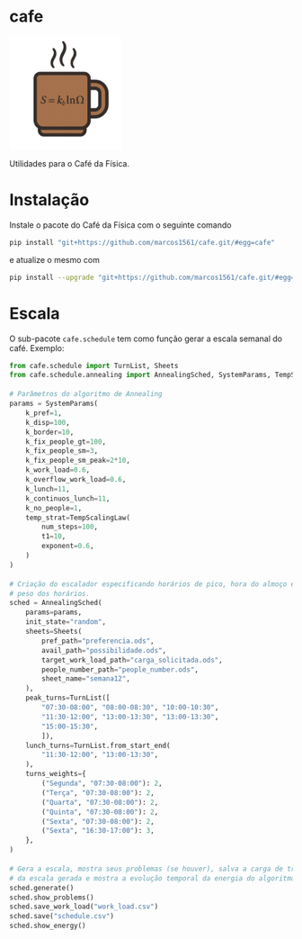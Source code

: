 # cafe
<img src="https://github.com/marcos1561/cafe/blob/main/assets/logo.png" alt="Logo do Café da Física" width="200">

Utilidades para o Café da Física.

# Instalação
Instale o pacote do Café da Física com o seguinte comando
```bash
pip install "git+https://github.com/marcos1561/cafe.git/#egg=cafe"
```
e atualize o mesmo com
```bash
pip install --upgrade "git+https://github.com/marcos1561/cafe.git/#egg=cafe"
```

# Escala
O sub-pacote `cafe.schedule` tem como função gerar a escala semanal do café. Exemplo:
```python
from cafe.schedule import TurnList, Sheets
from cafe.schedule.annealing import AnnealingSched, SystemParams, TempScalingLaw

# Parâmetros do algoritmo de Annealing
params = SystemParams(
    k_pref=1,
    k_disp=100,
    k_border=10,
    k_fix_people_gt=100,
    k_fix_people_sm=3,
    k_fix_people_sm_peak=2*10,
    k_work_load=0.6,
    k_overflow_work_load=0.6,
    k_lunch=11,
    k_continuos_lunch=11,
    k_no_people=1,
    temp_strat=TempScalingLaw(
        num_steps=100,
        t1=10,
        exponent=0.6,
    )
)

# Criação do escalador especificando horários de pico, hora do almoço e
# peso dos horários.
sched = AnnealingSched(
    params=params,
    init_state="random",
    sheets=Sheets(
        pref_path="preferencia.ods",
        avail_path="possibilidade.ods",
        target_work_load_path="carga_solicitada.ods",
        people_number_path="people_number.ods",
        sheet_name="semana12",
    ),
    peak_turns=TurnList([
        "07:30-08:00", "08:00-08:30", "10:00-10:30", 
        "11:30-12:00", "13:00-13:30", "13:00-13:30", 
        "15:00-15:30",
        ]),
    lunch_turns=TurnList.from_start_end(
        "11:30-12:00", "13:00-13:30",
    ),
    turns_weights={
        ("Segunda", "07:30-08:00"): 2, 
        ("Terça", "07:30-08:00"): 2, 
        ("Quarta", "07:30-08:00"): 2,
        ("Quinta", "07:30-08:00"): 2, 
        ("Sexta", "07:30-08:00"): 2,
        ("Sexta", "16:30-17:00"): 3,
    },
)

# Gera a escala, mostra seus problemas (se houver), salva a carga de trabalho
# da escala gerada e mostra a evolução temporal da energia do algoritmo de Annealing.
sched.generate()
sched.show_problems()
sched.save_work_load("work_load.csv")
sched.save("schedule.csv")
sched.show_energy()
```
